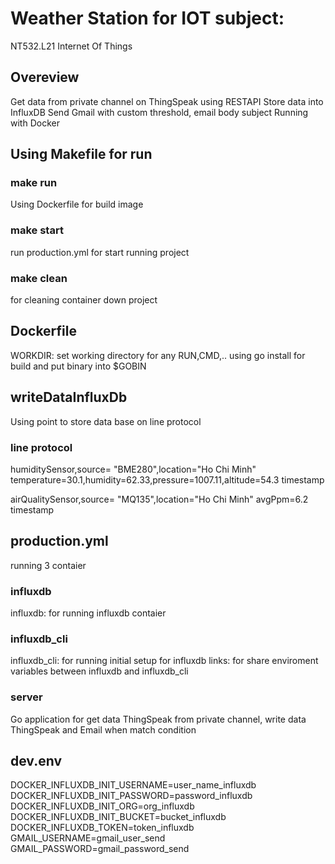 # Weather Station for IOT subject:
NT532.L21 Internet Of Things

## Overeview
Get data from private channel on ThingSpeak using RESTAPI
Store data into InfluxDB
Send Gmail with custom threshold, email body subject
Running with Docker

## Using Makefile for run
### make run
Using Dockerfile for build image
### make start
run production.yml for start running project
### make clean 
for cleaning container down project

## Dockerfile
WORKDIR: set working directory for any RUN,CMD,..
using go install for build and put binary into $GOBIN

## writeDataInfluxDb
Using point to store data base on line protocol

### line protocol

humiditySensor,source= "BME280",location="Ho Chi Minh" temperature=30.1,humidity=62.33,pressure=1007.11,altitude=54.3 timestamp

airQualitySensor,source= "MQ135",location="Ho Chi Minh" avgPpm=6.2 timestamp

## production.yml
running 3 contaier
### influxdb
influxdb: for running influxdb contaier
### influxdb_cli
influxdb_cli: for running initial setup for influxdb
links: for share enviroment variables between influxdb and influxdb_cli
### server
Go application for get data ThingSpeak from private channel, write data ThingSpeak and Email when match condition

## dev.env
DOCKER_INFLUXDB_INIT_USERNAME=user_name_influxdb
DOCKER_INFLUXDB_INIT_PASSWORD=password_influxdb
DOCKER_INFLUXDB_INIT_ORG=org_influxdb
DOCKER_INFLUXDB_INIT_BUCKET=bucket_influxdb
DOCKER_INFLUXDB_TOKEN=token_influxdb
GMAIL_USERNAME=gmail_user_send
GMAIL_PASSWORD=gmail_password_send
